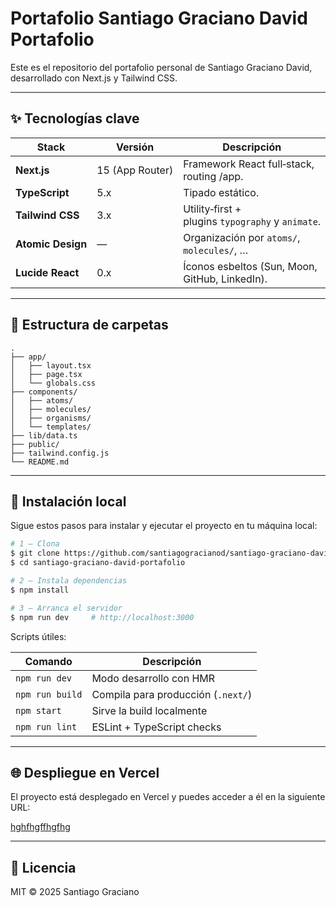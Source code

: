 # Portafolio Santiago Graciano David Portafolio

Este es el repositorio del portafolio personal de Santiago Graciano David, desarrollado con Next.js y Tailwind CSS.

---

## ✨ Tecnologías clave

| Stack             | Versión         | Descripción                                       |
| ----------------- | --------------- | ------------------------------------------------- |
| **Next.js**       | 15 (App Router) | Framework React full‑stack, routing /app.         |
| **TypeScript**    | 5.x             | Tipado estático.                                  |
| **Tailwind CSS**  | 3.x             | Utility‑first + plugins `typography` y `animate`. |
| **Atomic Design** | —               | Organización por `atoms/`, `molecules/`, …        |
| **Lucide React**  | 0.x             | Íconos esbeltos (Sun, Moon, GitHub, LinkedIn).    |

---

## 📁 Estructura de carpetas

```
.
├── app/                
│   ├── layout.tsx      
│   ├── page.tsx        
│   └── globals.css     
├── components/
│   ├── atoms/          
│   ├── molecules/      
│   ├── organisms/      
│   └── templates/      
├── lib/data.ts         
├── public/             
├── tailwind.config.js  
└── README.md           
```

---

## 🚀 Instalación local

Sigue estos pasos para instalar y ejecutar el proyecto en tu máquina local:


```bash
# 1 — Clona 
$ git clone https://github.com/santiagogracianod/santiago-graciano-david-portafolio.git
$ cd santiago-graciano-david-portafolio

# 2 — Instala dependencias
$ npm install

# 3 — Arranca el servidor
$ npm run dev     # http://localhost:3000
```

Scripts útiles:

| Comando         | Descripción                        |
| --------------- | ---------------------------------- |
| `npm run dev`   | Modo desarrollo con HMR            |
| `npm run build` | Compila para producción (`.next/`) |
| `npm start`     | Sirve la build localmente          |
| `npm run lint`  | ESLint + TypeScript checks         |


---

## 🌐 Despliegue en Vercel

El proyecto está desplegado en Vercel y puedes acceder a él en la siguiente URL:

[hghfhgffhgfhg](https://santiago-graciano-david-portafolio.vercel.app/)

---

## 📜 Licencia

MIT © 2025 Santiago Graciano
